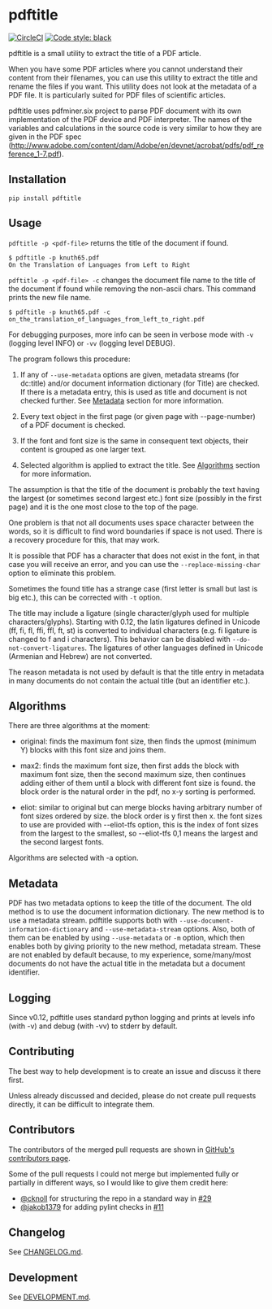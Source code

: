 # pdftitle

[![CircleCI](https://circleci.com/gh/metebalci/pdftitle/tree/master.svg?style=svg)](https://circleci.com/gh/metebalci/pdftitle/tree/master)
[![Code style: black](https://img.shields.io/badge/code%20style-black-000000.svg)](https://github.com/psf/black)

pdftitle is a small utility to extract the title of a PDF article.

When you have some PDF articles where you cannot understand their content from their filenames, you can use this utility to extract the title and rename the files if you want. This utility does not look at the metadata of a PDF file. It is particularly suited for PDF files of scientific articles.

pdftitle uses pdfminer.six project to parse PDF document with its own implementation of the PDF device and PDF interpreter. The names of the variables and calculations in the source code is very similar to how they are given in the PDF spec (http://www.adobe.com/content/dam/Adobe/en/devnet/acrobat/pdfs/pdf_reference_1-7.pdf).

## Installation

```
pip install pdftitle
```

## Usage

`pdftitle -p <pdf-file>` returns the title of the document if found.

```
$ pdftitle -p knuth65.pdf 
On the Translation of Languages from Left to Right
```

`pdftitle -p <pdf-file> -c` changes the document file name to the title of the document if found while removing the non-ascii chars. This command prints the new file name.

```
$ pdftitle -p knuth65.pdf -c
on_the_translation_of_languages_from_left_to_right.pdf
```

For debugging purposes, more info can be seen in verbose mode with `-v` (logging level INFO) or `-vv` (logging level DEBUG).

The program follows this procedure:

1. If any of `--use-metadata` options are given, metadata streams (for dc:title) and/or document information dictionary (for Title) are checked. If there is a metadata entry, this is used as title and document is not checked further. See [Metadata](#metadata) section for more information.

2. Every text object in the first page (or given page with --page-number) of a PDF document is checked.

3. If the font and font size is the same in consequent text objects, their content is grouped as one larger text.

4. Selected algorithm is applied to extract the title. See [Algorithms](#algorithms) section for more information.

The assumption is that the title of the document is probably the text having the largest (or sometimes second largest etc.) font size (possibly in the first page) and it is the one most close to the top of the page.

One problem is that not all documents uses space character between the words, so it is difficult to find word boundaries if space is not used. There is a recovery procedure for this, that may work.

It is possible that PDF has a character that does not exist in the font, in that case you will receive an error, and you can use the `--replace-missing-char` option to eliminate this problem.

Sometimes the found title has a strange case (first letter is small but last is big etc.), this can be corrected with `-t` option.

The title may include a ligature (single character/glyph used for multiple characters/glyphs). Starting with 0.12, the latin ligatures defined in Unicode (ff, fi, fl, ffi, ffl, ft, st) is converted to individual characters (e.g. fi ligature is changed to f and i characters). This behavior can be disabled with `--do-not-convert-ligatures`. The ligatures of other languages defined in Unicode (Armenian and Hebrew) are not converted.

The reason metadata is not used by default is that the title entry in metadata in many documents do not contain the actual title (but an identifier etc.).

## Algorithms

There are three algorithms at the moment:

- original: finds the maximum font size, then finds the upmost (minimum Y) blocks with this font size and joins them.

- max2: finds the maximum font size, then first adds the block with maximum font size, then the second maximum size, then continues adding either of them until a block with different font size is found. the block order is the natural order in the pdf, no x-y sorting is performed.

- eliot: similar to original but can merge blocks having arbitrary number of font sizes ordered by size. the block order is y first then x. the font sizes to use are provided with --eliot-tfs option, this is the index of font sizes from the largest to the smallest, so --eliot-tfs 0,1 means the largest and the second largest fonts.

Algorithms are selected with -a option.

## Metadata

PDF has two metadata options to keep the title of the document. The old method is to use the document information dictionary. The new method is to use a metadata stream. pdftitle supports both with `--use-document-information-dictionary` and `--use-metadata-stream` options. Also, both of them can be enabled by using `--use-metadata` or `-m` option, which then enables both by giving priority to the new method, metadata stream. These are not enabled by default because, to my experience, some/many/most documents do not have the actual title in the metadata but a document identifier.

## Logging

Since v0.12, pdftitle uses standard python logging and prints at levels info (with -v) and debug (with -vv) to stderr by default.

## Contributing

The best way to help development is to create an issue and discuss it there first. 

Unless already discussed and decided, please do not create pull requests directly, it can be difficult to integrate them.

## Contributors

The contributors of the merged pull requests are shown in [GitHub's contributors page](https://github.com/metebalci/pdftitle/graphs/contributors).

Some of the pull requests I could not merge but implemented fully or partially in different ways, so I would like to give them credit here:

- [@cknoll](https://github.com/cknoll) for structuring the repo in a standard way in [#29](https://github.com/metebalci/pdftitle/pull/29)
- [@jakob1379](https://github.com/jakob1379) for adding pylint checks in [#11](https://github.com/metebalci/pdftitle/pull/11)

## Changelog

See [CHANGELOG.md](https://github.com/metebalci/pdftitle/blob/master/CHANGELOG.md).

## Development

See [DEVELOPMENT.md](https://github.com/metebalci/pdftitle/blob/master/DEVELOPMENT.md).
